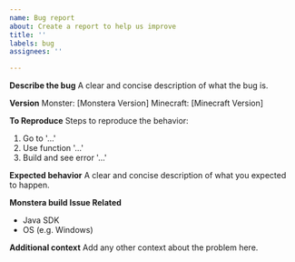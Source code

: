 ```yaml
---
name: Bug report
about: Create a report to help us improve
title: ''
labels: bug
assignees: ''

---
```


**Describe the bug**
A clear and concise description of what the bug is.

**Version**
Monster: [Monstera Version]
Minecraft: [Minecraft Version]

**To Reproduce**
Steps to reproduce the behavior:
1. Go to '...'
2. Use function '...'
3. Build and see error '...'

**Expected behavior**
A clear and concise description of what you expected to happen.

**Monstera build Issue Related**
- Java SDK
- OS (e.g. Windows)

**Additional context**
Add any other context about the problem here.
